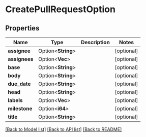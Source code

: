 # CreatePullRequestOption

## Properties

Name | Type | Description | Notes
------------ | ------------- | ------------- | -------------
**assignee** | Option<**String**> |  | [optional]
**assignees** | Option<**Vec<String>**> |  | [optional]
**base** | Option<**String**> |  | [optional]
**body** | Option<**String**> |  | [optional]
**due_date** | Option<**String**> |  | [optional]
**head** | Option<**String**> |  | [optional]
**labels** | Option<**Vec<i64>**> |  | [optional]
**milestone** | Option<**i64**> |  | [optional]
**title** | Option<**String**> |  | [optional]

[[Back to Model list]](../README.md#documentation-for-models) [[Back to API list]](../README.md#documentation-for-api-endpoints) [[Back to README]](../README.md)


